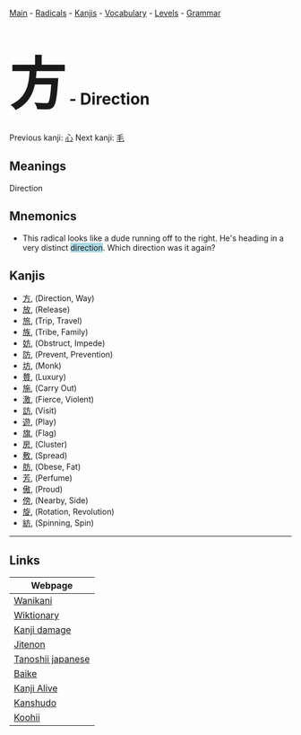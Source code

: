 <style> bigfont {font-size: 100px}</style>
[Main](../README.md) -
[Radicals](../radicals.md) -
[Kanjis](../kanjis.md) -
[Vocabulary](../vocabulary.md) -
[Levels](../levels.md) -
[Grammar](../grammar.md)
# <bigfont> 方</bigfont> - Direction 

Previous kanji: [心](心.md) Next kanji: [毛](毛.md) 

## Meanings
 Direction
## Mnemonics
 * This radical looks like a dude running off to the right. He's heading in a very distinct <span style="background-color:#ADD8E6"> direction</span>. Which direction was it again?


## Kanjis
 * [方](../kanjis/方.md), (Direction, Way)
* [放](../kanjis/放.md), (Release)
* [旅](../kanjis/旅.md), (Trip, Travel)
* [族](../kanjis/族.md), (Tribe, Family)
* [妨](../kanjis/妨.md), (Obstruct, Impede)
* [防](../kanjis/防.md), (Prevent, Prevention)
* [坊](../kanjis/坊.md), (Monk)
* [贅](../kanjis/贅.md), (Luxury)
* [施](../kanjis/施.md), (Carry Out)
* [激](../kanjis/激.md), (Fierce, Violent)
* [訪](../kanjis/訪.md), (Visit)
* [遊](../kanjis/遊.md), (Play)
* [旗](../kanjis/旗.md), (Flag)
* [房](../kanjis/房.md), (Cluster)
* [敷](../kanjis/敷.md), (Spread)
* [肪](../kanjis/肪.md), (Obese, Fat)
* [芳](../kanjis/芳.md), (Perfume)
* [傲](../kanjis/傲.md), (Proud)
* [傍](../kanjis/傍.md), (Nearby, Side)
* [旋](../kanjis/旋.md), (Rotation, Revolution)
* [紡](../kanjis/紡.md), (Spinning, Spin)



---

## Links 

| Webpage |
| --- |
| [Wanikani          ](https://www.wanikani.com/kanji/方) |
| [Wiktionary        ](https://en.wiktionary.org/wiki/方) |
| [Kanji damage      ](http://www.kanjidamage.com/kanji/search?utf8=✓&q=方) |
| [Jitenon           ](https://jitenon.com/kanji/方) |
| [Tanoshii japanese ](https://www.tanoshiijapanese.com/dictionary/kanji.cfm?k=方) |
| [Baike             ](https://baike.baidu.com/item/方) |
| [Kanji Alive       ](https://app.kanjialive.com/方) |
| [Kanshudo          ](https://www.kanshudo.com/searchmn?q=方) |
| [Koohii            ](https://kanji.koohii.com/study/kanji/方) |
